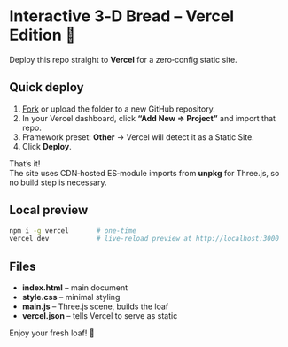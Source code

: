 # Interactive 3‑D Bread – Vercel Edition 🍞

Deploy this repo straight to **Vercel** for a zero‑config static site.

## Quick deploy
1. [Fork](https://github.com) or upload the folder to a new GitHub repository.
2. In your Vercel dashboard, click **“Add New ⇒ Project”** and import that repo.
3. Framework preset: **Other** → Vercel will detect it as a Static Site.
4. Click **Deploy**.

That’s it!  
The site uses CDN‑hosted ES‑module imports from **unpkg** for Three.js, so no build step is necessary.

## Local preview
```bash
npm i -g vercel       # one‑time
vercel dev            # live‑reload preview at http://localhost:3000
```

## Files
- **index.html** – main document
- **style.css** – minimal styling
- **main.js** – Three.js scene, builds the loaf
- **vercel.json** – tells Vercel to serve as static

Enjoy your fresh loaf! 🥖
